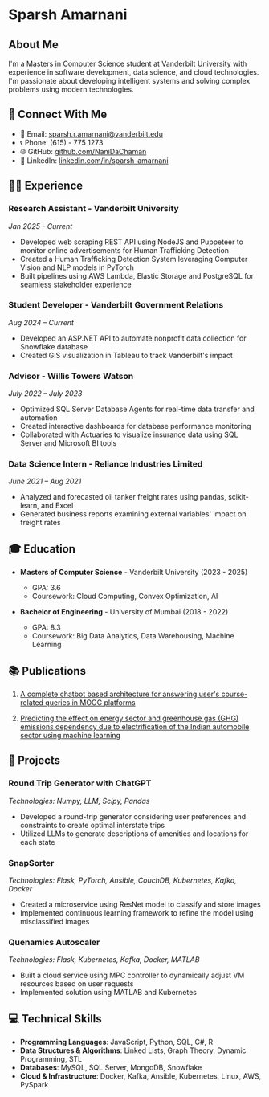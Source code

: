 # Sparsh Amarnani

## About Me

I'm a Masters in Computer Science student at Vanderbilt University with experience in software development, data science, and cloud technologies. I'm passionate about developing intelligent systems and solving complex problems using modern technologies.

## 🔗 Connect With Me

- 📧 Email: sparsh.r.amarnani@vanderbilt.edu
- 📞 Phone: (615) - 775 1273
- 🌐 GitHub: [github.com/NaniDaChaman](https://github.com/NaniDaChaman)
- 💼 LinkedIn: [linkedin.com/in/sparsh-amarnani](https://www.linkedin.com/in/sparsh-amarnani/)

## 👨‍💻 Experience

### Research Assistant - Vanderbilt University
*Jan 2025 - Current*
- Developed web scraping REST API using NodeJS and Puppeteer to monitor online advertisements for Human Trafficking Detection
- Created a Human Trafficking Detection System leveraging Computer Vision and NLP models in PyTorch
- Built pipelines using AWS Lambda, Elastic Storage and PostgreSQL for seamless stakeholder experience

### Student Developer - Vanderbilt Government Relations
*Aug 2024 – Current*
- Developed an ASP.NET API to automate nonprofit data collection for Snowflake database
- Created GIS visualization in Tableau to track Vanderbilt's impact

### Advisor - Willis Towers Watson
*July 2022 – July 2023*
- Optimized SQL Server Database Agents for real-time data transfer and automation
- Created interactive dashboards for database performance monitoring
- Collaborated with Actuaries to visualize insurance data using SQL Server and Microsoft BI tools

### Data Science Intern - Reliance Industries Limited
*June 2021 – Aug 2021*
- Analyzed and forecasted oil tanker freight rates using pandas, scikit-learn, and Excel
- Generated business reports examining external variables' impact on freight rates

## 🎓 Education

- **Masters of Computer Science** - Vanderbilt University (2023 - 2025)
  - GPA: 3.6
  - Coursework: Cloud Computing, Convex Optimization, AI

- **Bachelor of Engineering** - University of Mumbai (2018 - 2022)
  - GPA: 8.3
  - Coursework: Big Data Analytics, Data Warehousing, Machine Learning

## 📚 Publications

1. [A complete chatbot based architecture for answering user's course-related queries in MOOC platforms](https://ieeexplore.ieee.org/document/9776437)

2. [Predicting the effect on energy sector and greenhouse gas (GHG) emissions dependency due to electrification of the Indian automobile sector using machine learning](https://www.psvpec.in/jcres/2022_2/88.pdf)

## 🚀 Projects

### Round Trip Generator with ChatGPT
*Technologies: Numpy, LLM, Scipy, Pandas*
- Developed a round-trip generator considering user preferences and constraints to create optimal interstate trips
- Utilized LLMs to generate descriptions of amenities and locations for each state

### SnapSorter
*Technologies: Flask, PyTorch, Ansible, CouchDB, Kubernetes, Kafka, Docker*
- Created a microservice using ResNet model to classify and store images
- Implemented continuous learning framework to refine the model using misclassified images

### Quenamics Autoscaler
*Technologies: Flask, Kubernetes, Kafka, Docker, MATLAB*
- Built a cloud service using MPC controller to dynamically adjust VM resources based on user requests
- Implemented solution using MATLAB and Kubernetes

## 💻 Technical Skills

- **Programming Languages**: JavaScript, Python, SQL, C#, R
- **Data Structures & Algorithms**: Linked Lists, Graph Theory, Dynamic Programming, STL
- **Databases**: MySQL, SQL Server, MongoDB, Snowflake
- **Cloud & Infrastructure**: Docker, Kafka, Ansible, Kubernetes, Linux, AWS, PySpark